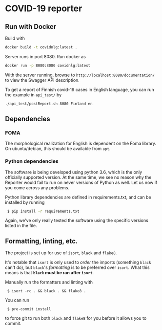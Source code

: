 # COVID-19 reporter

## Run with Docker

Build with
```bash
docker build -t covidnlg:latest .
```

Server runs in port 8080. Run docker as
```bash
docker run -p 8080:8080 covidnlg:latest
```

With the server running, browse to `http://localhost:8080/documentation/` to view the Swagger API description.

To get a report of Finnish covid-19 cases in English language, you can run the example in `api_test/` by
```bash
./api_test/postReport.sh 8080 Finland en
```

## Dependencies

### FOMA

The morphological realization for English is dependent on the Foma library. On ubuntu/debian, this should be available
from `apt`.

### Python dependencies

The software is being developed using python 3.6, which is the only officially supported version. At the same time,
we see no reason why the Reporter would fail to run on never versions of Python as well. Let us now if you come
across any problems.

Python library dependencies are defined in requirements.txt, and can be installed by running

```bash
 $ pip install -r requirements.txt
```

Again, we've only really tested the software using the specific versions listed in the file.

## Formatting, linting, etc.

The project is set up for use of `isort`, `black` and `flake8`. 

It's notable that `isort` is only used to *order* the imports (something `black` can't do), but `black`'s *formatting* 
is to be preferred over `isort`. What this means is that **`black` must be ran after `isort`**.

Manually run the formatters and linting with
```
 $ isort -rc . && black . && flake8 .
```

You can run
```
 $ pre-commit install
```
to force git to run both `black` and `flake8` for you before it allows you to commit.
